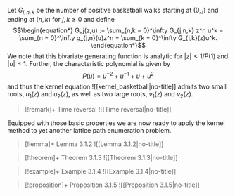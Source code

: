 Let $G_{j,n,k}$ be the number of positive basketball walks starting at $(0,j)$ and ending at $(n,k)$ for $j,k \geq 0$ and define
$$\begin{equation*}
G_j(z,u) := \sum_{n,k = 0}^\infty G_{j,n,k} z^n u^k
= \sum_{n = 0}^\infty g_{j,n}(u)z^n = \sum_{k = 0}^\infty G_{j,k}(z)u^k.
\end{equation*}$$
We note that this bivariate generating function is analytic for $|z| < 1/P(1)$ and $|u| \leq 1$. Further, the characteristic polynomial is given by
$$
P(u) = u^{-2} + u^{-1} + u + u^2
$$
and thus the kernel equation 
![[kernel_basketball|no-title]]
admits two small roots, $u_1(z)$ and $u_2(z)$, as well as two large roots, $v_1(z)$ and $v_2(z)$.


> [!remark]+ Time reversal
> ![[Time reversal|no-title]]

Equipped with those basic properties we are now ready to apply the kernel method to yet another lattice path enumeration problem.

> [!lemma]+ Lemma 3.1.2
> ![[Lemma 3.1.2|no-title]]




> [!theorem]+ Theorem 3.1.3
> ![[Theorem 3.1.3|no-title]]





> [!example]+ Example 3.1.4
> ![[Example 3.1.4|no-title]]


> [!proposition]+ Proposition 3.1.5
> ![[Proposition 3.1.5|no-title]]





